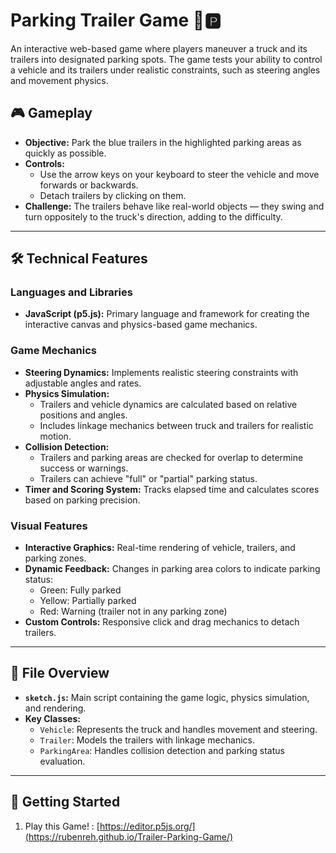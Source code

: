 # Parking Trailer Game 🚚🅿️

An interactive web-based game where players maneuver a truck and its trailers into designated parking spots. The game tests your ability to control a vehicle and its trailers under realistic constraints, such as steering angles and movement physics.

## 🎮 Gameplay
- **Objective:** Park the blue trailers in the highlighted parking areas as quickly as possible.
- **Controls:** 
  - Use the arrow keys on your keyboard to steer the vehicle and move forwards or backwards.
  - Detach trailers by clicking on them.
- **Challenge:** The trailers behave like real-world objects — they swing and turn oppositely to the truck's direction, adding to the difficulty.

---

## 🛠️ Technical Features
### Languages and Libraries
- **JavaScript (p5.js):** Primary language and framework for creating the interactive canvas and physics-based game mechanics.

### Game Mechanics
- **Steering Dynamics:** Implements realistic steering constraints with adjustable angles and rates.
- **Physics Simulation:**
  - Trailers and vehicle dynamics are calculated based on relative positions and angles.
  - Includes linkage mechanics between truck and trailers for realistic motion.
- **Collision Detection:**
  - Trailers and parking areas are checked for overlap to determine success or warnings.
  - Trailers can achieve "full" or "partial" parking status.
- **Timer and Scoring System:** Tracks elapsed time and calculates scores based on parking precision.

### Visual Features
- **Interactive Graphics:** Real-time rendering of vehicle, trailers, and parking zones.
- **Dynamic Feedback:** Changes in parking area colors to indicate parking status:
  - Green: Fully parked
  - Yellow: Partially parked
  - Red: Warning (trailer not in any parking zone)
- **Custom Controls:** Responsive click and drag mechanics to detach trailers.

---

## 📂 File Overview
- **`sketch.js`:** Main script containing the game logic, physics simulation, and rendering.
- **Key Classes:**
  - `Vehicle`: Represents the truck and handles movement and steering.
  - `Trailer`: Models the trailers with linkage mechanics.
  - `ParkingArea`: Handles collision detection and parking status evaluation.

---

## 🚀 Getting Started
1. Play this Game! :
   [https://editor.p5js.org/](https://rubenreh.github.io/Trailer-Parking-Game/)
   
